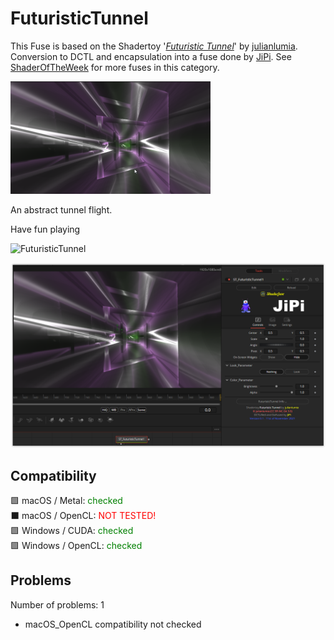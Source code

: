 # FuturisticTunnel

This Fuse is based on the Shadertoy '_[Futuristic Tunnel](https://www.shadertoy.com/view/wdScRd)_' by [julianlumia](https://www.shadertoy.com/user/julianlumia). Conversion to DCTL and encapsulation into a fuse done by [JiPi](../../Site/Profiles/JiPi.md). See [ShaderOfTheWeek](README.md) for more fuses in this category.

[![FuturisticTunnel Thumbnail](FuturisticTunnel.png)](https://www.shadertoy.com/view/wdScRd "View on Shadertoy.com")



<!-- +++ DO NOT REMOVE THIS COMMENT +++ DO NOT ADD OR EDIT ANY TEXT BEFORE THIS LINE +++ IT WOULD BE A REALLY BAD IDEA +++ -->

An abstract tunnel flight.

Have fun playing

![FuturisticTunnel](https://user-images.githubusercontent.com/78935215/141265953-89f7042f-311a-4d84-9cdd-66bf12f2f5df.gif)


[![FuturisticTunnel](FuturisticTunnel_screenshot.png)](FuturisticTunnel.fuse)

<!-- +++ DO NOT REMOVE THIS COMMENT +++ DO NOT EDIT ANY TEXT THAT COMES AFTER THIS LINE +++ TRUST ME: JUST DON'T DO IT +++ -->

## Compatibility

🟩 macOS / Metal: <span style="color:green; ">checked</span><br />
⬛ macOS / OpenCL: <span style="color:red; ">NOT TESTED!</span><br />
🟩 Windows / CUDA: <span style="color:green; ">checked</span><br />
🟩 Windows / OpenCL: <span style="color:green; ">checked</span><br />


## Problems

Number of problems: 1

- macOS_OpenCL compatibility not checked



